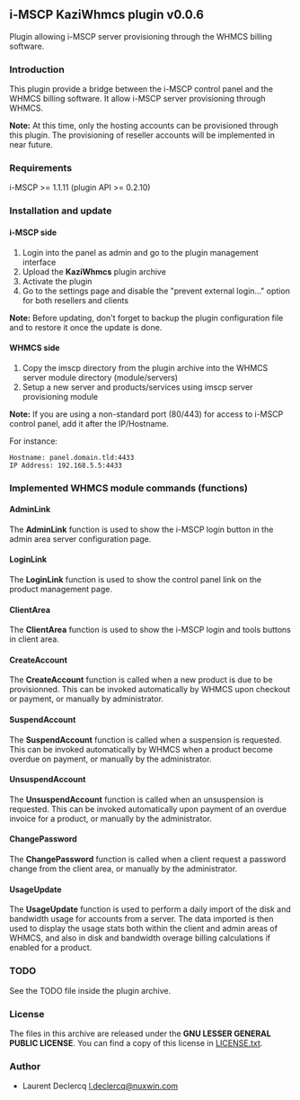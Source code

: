 ## i-MSCP KaziWhmcs plugin v0.0.6

Plugin allowing i-MSCP server provisioning through the WHMCS billing software.

### Introduction

This plugin provide a bridge between the i-MSCP control panel and the WHMCS billing software. It allow i-MSCP server
provisioning through WHMCS.

**Note:** At this time, only the hosting accounts can be provisioned through this plugin. The provisioning of reseller
accounts will be implemented in near future.

### Requirements

  i-MSCP >= 1.1.11 (plugin API >= 0.2.10)

### Installation and update

#### i-MSCP side

1. Login into the panel as admin and go to the plugin management interface
2. Upload the **KaziWhmcs** plugin archive
3. Activate the plugin
4. Go to the settings page and disable the "prevent external login..." option for both resellers and clients

**Note:** Before updating, don't forget to backup the plugin configuration file and to restore it once the update is done.

#### WHMCS side

1. Copy the imscp directory from the plugin archive into the WHMCS server module directory (module/servers)
2. Setup a new server and products/services using imscp server provisioning module

**Note:** If you are using a non-standard port (80/443) for access to i-MSCP control panel, add it after the IP/Hostname.

For instance:

    Hostname: panel.domain.tld:4433
    IP Address: 192.168.5.5:4433

### Implemented WHMCS module commands (functions)

#### AdminLink

The **AdminLink** function is used to show the i-MSCP login button in the admin area server configuration page.

#### LoginLink

The **LoginLink** function is used to show the control panel link on the product management page.

#### ClientArea

The **ClientArea** function is used to show the i-MSCP login and tools buttons in client area.

#### CreateAccount

The **CreateAccount** function is called when a new product is due to be provisionned. This can be invoked
automatically by WHMCS upon checkout or payment, or manually by administrator.

#### SuspendAccount

The **SuspendAccount** function is called when a suspension is requested. This can be invoked automatically by WHMCS
when a product become overdue on payment, or manually by the administrator.

#### UnsuspendAccount

The **UnsuspendAccount** function is called when an unsuspension is requested. This can be invoked automatically
upon payment of an overdue invoice for a product, or manually by the administrator.

#### ChangePassword

The **ChangePassword** function is called when a client request a password change from the client area, or manually by
the administrator.

#### UsageUpdate

The **UsageUpdate** function is used to perform a daily import of the disk and bandwidth usage for accounts from a
server. The data imported is then used to display the usage stats both within the client and admin areas of WHMCS, and
also in disk and bandwidth overage billing calculations if enabled for a product.

### TODO

See the TODO file inside the plugin archive.

### License

The files in this archive are released under the **GNU LESSER GENERAL PUBLIC LICENSE**. You can find a copy of this
license in [LICENSE.txt](LICENSE.txt).

### Author

 * Laurent Declercq <l.declercq@nuxwin.com>
